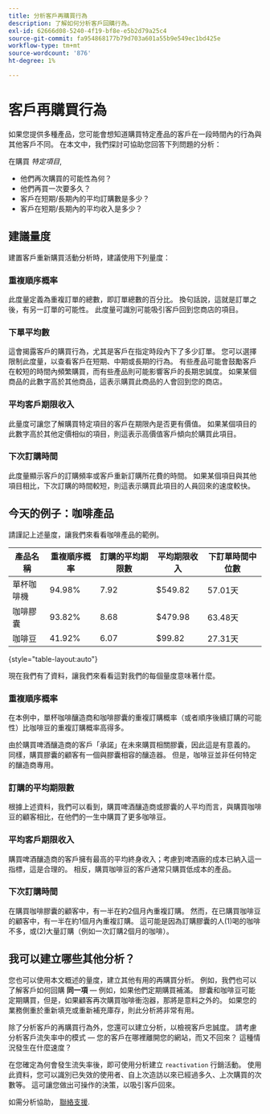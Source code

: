 ```yaml
---
title: 分析客戶再購買行為
description: 了解如何分析客戶回購行為。
exl-id: 62666d08-5240-4f19-bf8e-e5b2d79a25c4
source-git-commit: fa954868177b79d703a601a55b9e549ec1bd425e
workflow-type: tm+mt
source-wordcount: '876'
ht-degree: 1%

---
```


# 客戶再購買行為

如果您提供多種產品，您可能會想知道購買特定產品的客戶在一段時間內的行為與其他客戶不同。 在本文中，我們探討可協助您回答下列問題的分析：

在購買 *特定項目*,

* 他們再次購買的可能性為何？
* 他們再買一次要多久？
* 客戶在短期/長期內的平均訂購數是多少？
* 客戶在短期/長期內的平均收入是多少？

## 建議量度

建置客戶重新購買活動分析時，建議使用下列量度：

### 重複順序概率

此度量定義為重複訂單的總數，即訂單總數的百分比。 換句話說，這就是訂單之後，有另一訂單的可能性。 此度量可識別可能吸引客戶回到您商店的項目。

### 下單平均數

這會揭露客戶的購買行為，尤其是客戶在指定時段內下了多少訂單。 您可以選擇限制此度量，以查看客戶在短期、中期或長期的行為。 有些產品可能會鼓勵客戶在較短的時間內頻繁購買，而有些產品則可能影響客戶的長期忠誠度。 如果某個商品的此數字高於其他商品，這表示購買此商品的人會回到您的商店。

### 平均客戶期限收入

此量度可讓您了解購買特定項目的客戶在期限內是否更有價值。 如果某個項目的此數字高於其他定價相似的項目，則這表示高價值客戶傾向於購買此項目。

### 下次訂購時間

此度量顯示客戶的訂購頻率或客戶重新訂購所花費的時間。 如果某個項目與其他項目相比，下次訂購的時間較短，則這表示購買此項目的人員回來的速度較快。

## 今天的例子：咖啡產品

請謹記上述量度，讓我們來看看咖啡產品的範例。

| **產品名稱** | **重複順序概率** | **訂購的平均期限數** | **平均期限收入** | **下訂單時間中位數** |
|-----|-----|-----|-----|-----|
| 單杯咖啡機 | 94.98% | 7.92 | $549.82 | 57.01天 |
| 咖啡膠囊 | 93.82% | 8.68 | $479.98 | 63.48天 |
| 咖啡豆 | 41.92% | 6.07 | $99.82 | 27.31天 |

{style=&quot;table-layout:auto&quot;}

現在我們有了資料，讓我們來看看這對我們的每個量度意味著什麼。

### 重複順序概率

在本例中，單杯咖啡釀造商和咖啡膠囊的重複訂購概率（或者順序後續訂購的可能性）比咖啡豆的重複訂購概率高得多。

由於購買啤酒釀造商的客戶「承諾」在未來購買相關膠囊，因此這是有意義的。 同樣，購買膠囊的顧客有一個與膠囊相容的釀造器。 但是，咖啡豆並非任何特定的釀造商專用。

### 訂購的平均期限數

根據上述資料，我們可以看到，購買啤酒釀造商或膠囊的人平均而言，與購買咖啡豆的顧客相比，在他們的一生中購買了更多咖啡豆。

### 平均客戶期限收入

購買啤酒釀造商的客戶擁有最高的平均終身收入；考慮到啤酒廠的成本已納入這一指標，這是合理的。 相反，購買咖啡豆的客戶通常只購買低成本的產品。

### 下次訂購時間

在購買咖啡膠囊的顧客中，有一半在約2個月內重複訂購。 然而，在已購買咖啡豆的顧客中，有一半在約1個月內重複訂購。 這可能是因為訂購膠囊的人(1)喝的咖啡不多，或(2)大量訂購（例如一次訂購2個月的咖啡）。

## 我可以建立哪些其他分析？

您也可以使用本文概述的量度，建立其他有用的再購買分析。 例如，我們也可以了解客戶如何回購 **同一項**  — 例如，如果他們定期購買補滿。 膠囊和咖啡豆可能定期購買，但是，如果顧客再次購買咖啡衝泡器，那將是意料之外的。 如果您的業務側重於重新填充或重新補充庫存，則此分析將非常有用。

除了分析客戶的再購買行為外，您還可以建立分析，以檢視客戶忠誠度。 請考慮分析客戶流失率中的模式 — 您的客戶在哪裡離開您的網站，而又不回來？ 這種情況發生在什麼速度？

在您確定為何會發生流失率後，即可使用分析建立 `reactivation` 行銷活動。 使用此資料，您可以識別已失效的使用者、自上次造訪以來已經過多久、上次購買的次數等。 這可讓您做出可操作的決策，以吸引客戶回來。

如需分析協助， [聯絡支援](https://experienceleague.adobe.com/docs/commerce-knowledge-base/kb/troubleshooting/miscellaneous/mbi-service-policies.html?lang=en).
